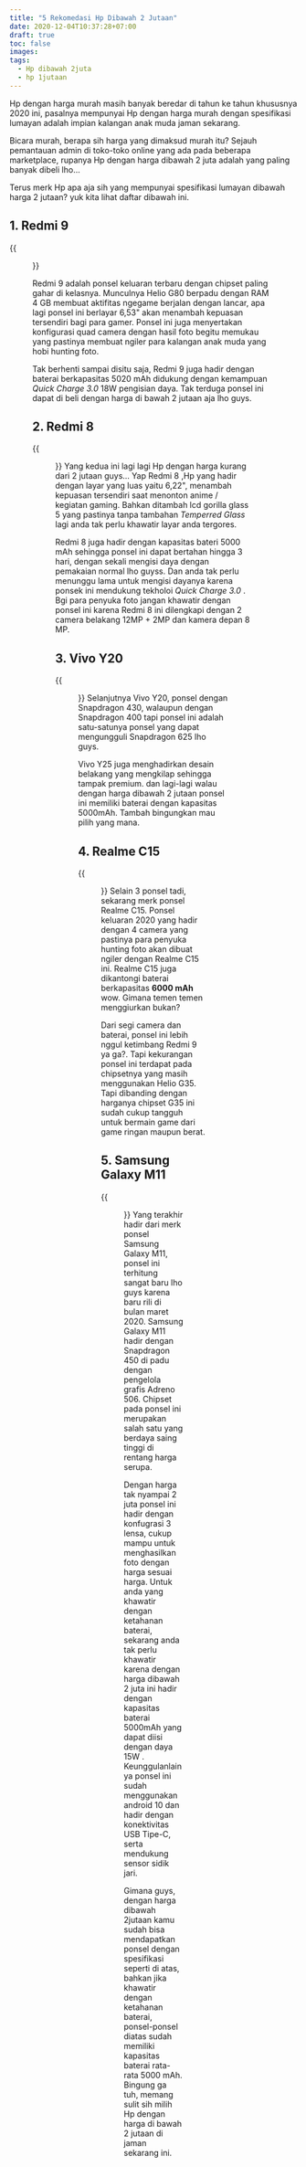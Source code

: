 ```yaml
---
title: "5 Rekomedasi Hp Dibawah 2 Jutaan"
date: 2020-12-04T10:37:28+07:00
draft: true
toc: false
images:
tags:
  - Hp dibawah 2juta
  - hp 1jutaan
---
```


Hp dengan harga murah masih banyak beredar di tahun ke tahun khususnya 2020 ini, pasalnya mempunyai Hp dengan harga murah dengan spesifikasi lumayan adalah impian kalangan anak muda jaman sekarang.

Bicara murah, berapa sih harga yang dimaksud murah itu? Sejauh pemantauan admin di toko-toko online yang ada pada beberapa marketplace, rupanya Hp dengan harga dibawah 2 juta adalah yang paling banyak dibeli lho...  

Terus merk Hp apa aja sih yang mempunyai spesifikasi lumayan dibawah harga 2 jutaan? yuk kita lihat daftar dibawah ini.

## 1. Redmi 9
{{<figure  src="https://www.electrorates.com/blogimg/Xiaomi_Redmi_9.png" class="center">}}

Redmi 9 adalah ponsel keluaran terbaru dengan chipset paling gahar di kelasnya. Munculnya Helio G80 berpadu dengan RAM 4 GB membuat aktifitas ngegame berjalan dengan lancar, apa lagi ponsel ini berlayar 6,53" akan menambah kepuasan tersendiri bagi para gamer.  Ponsel ini juga menyertakan konfigurasi quad camera dengan hasil foto begitu memukau yang pastinya membuat ngiler para kalangan anak muda yang hobi hunting foto.

Tak berhenti sampai disitu saja, Redmi 9 juga hadir dengan baterai berkapasitas 5020 mAh didukung dengan kemampuan *Quick Charge 3.0* 18W pengisian daya. Tak terduga ponsel ini dapat di beli dengan harga di bawah 2 jutaan aja lho guys.

## 2. Redmi 8
{{<figure src="https://www.pakmobizone.pk/wp-content/uploads/2019/10/xiaomi-Redmi-8-8-300x176.png" class="center">}}
Yang kedua ini lagi lagi Hp dengan harga kurang dari 2 jutaan guys... Yap Redmi 8 ,Hp yang hadir dengan layar yang luas yaitu 6,22", menambah kepuasan tersendiri saat menonton anime / kegiatan gaming. Bahkan ditambah lcd gorilla glass 5 yang pastinya tanpa tambahan *Temperred Glass* lagi anda tak perlu khawatir layar anda tergores.

Redmi 8 juga hadir dengan kapasitas bateri 5000 mAh sehingga ponsel ini dapat bertahan hingga 3 hari, dengan sekali mengisi daya dengan pemakaian normal lho guyss. Dan anda tak perlu menunggu lama untuk mengisi dayanya karena ponsek ini mendukung tekholoi *Quick Charge 3.0* . Bgi para penyuka foto jangan khawatir dengan ponsel ini karena Redmi 8 ini dilengkapi dengan 2 camera belakang 12MP + 2MP dan kamera depan 8 MP.

## 3. Vivo Y20
{{<figure src="https://media-dtaconline.dtac.co.th/catalog/product/cache/0f831c1845fc143d00d6d1ebc49f446a/p/a/packshot-vivo-y20-white_2_2.png" class="center">}}
Selanjutnya Vivo Y20, ponsel dengan Snapdragon 430, walaupun dengan Snapdragon 400 tapi ponsel ini adalah satu-satunya ponsel yang dapat mengungguli Snapdragon 625 lho guys.

Vivo Y25 juga menghadirkan desain belakang yang mengkilap sehingga tampak premium. dan lagi-lagi walau dengan harga dibawah 2 jutaan ponsel ini memiliki baterai dengan kapasitas 5000mAh. Tambah bingungkan mau pilih yang mana.

## 4. Realme C15
{{<figure src="https://manual-user-guide.com/images/phones/realme_c15.png" class="center">}}
Selain 3 ponsel tadi, sekarang merk ponsel Realme C15. Ponsel keluaran 2020 yang hadir dengan 4 camera yang pastinya para penyuka hunting foto akan dibuat ngiler dengan Realme C15 ini. Realme C15 juga dikantongi baterai berkapasitas **6000 mAh** wow. Gimana temen temen menggiurkan bukan?

Dari segi camera dan baterai, ponsel ini lebih nggul ketimbang Redmi 9 ya ga?. Tapi kekurangan ponsel ini terdapat pada chipsetnya yang masih menggunakan Helio G35. Tapi dibanding dengan harganya chipset G35 ini sudah cukup tangguh untuk bermain game dari game ringan maupun berat.

## 5. Samsung Galaxy M11
{{<figure src="https://images.samsung.com/is/image/samsung/id-galaxy-m11-m115-sm-m115fmbdxid-frontblue-thumb-242939065?$LazyLoad_Home_IMG$" class="center">}}
Yang terakhir hadir dari merk ponsel Samsung Galaxy M11, ponsel ini terhitung sangat baru lho guys karena baru rili di bulan maret 2020. Samsung Galaxy M11 hadir dengan Snapdragon 450 di padu dengan pengelola grafis Adreno 506. Chipset pada ponsel ini merupakan salah satu yang berdaya saing tinggi di rentang harga serupa.

Dengan harga tak nyampai 2 juta ponsel ini hadir dengan konfugrasi 3 lensa, cukup mampu untuk menghasilkan foto dengan harga sesuai harga. Untuk anda yang khawatir dengan ketahanan baterai, sekarang anda tak perlu khawatir karena dengan harga dibawah 2 juta ini hadir dengan kapasitas baterai 5000mAh yang dapat diisi dengan daya 15W . Keunggulanlainya ponsel ini sudah menggunakan android 10 dan hadir dengan konektivitas USB Tipe-C, serta mendukung sensor sidik jari.

Gimana guys, dengan  harga dibawah 2jutaan kamu sudah bisa mendapatkan ponsel dengan spesifikasi seperti di atas, bahkan jika khawatir dengan ketahanan baterai, ponsel-ponsel diatas sudah memiliki kapasitas baterai rata-rata 5000 mAh. Bingung ga tuh, memang sulit sih milih Hp dengan harga di bawah 2 jutaan di jaman sekarang ini.
